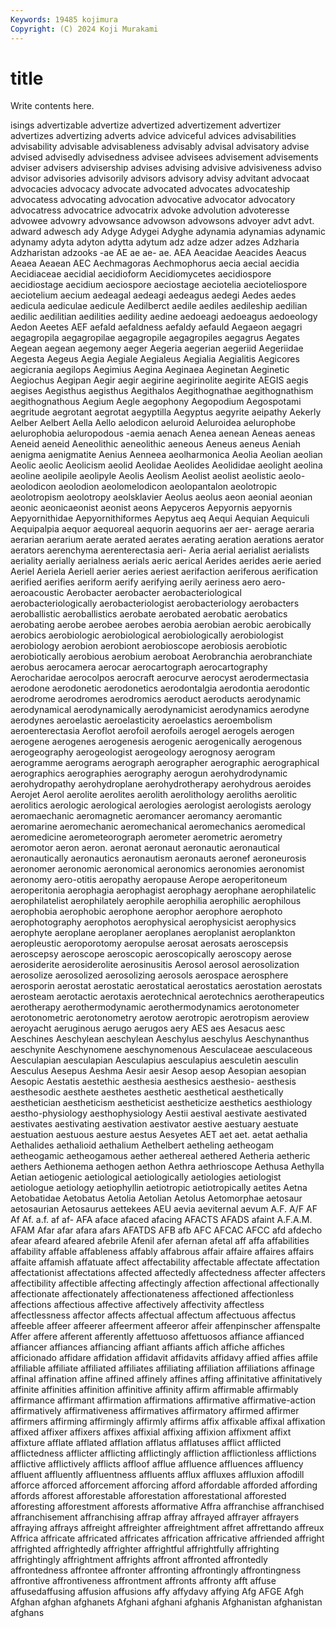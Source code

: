```yaml
---
Keywords: 19485 kojimura
Copyright: (C) 2024 Koji Murakami
---
```


# title

Write contents here.



isings advertizable advertize advertized advertizement advertizer advertizes
advertizing adverts advice adviceful advices advisabilities advisability advisable advisableness advisably
advisal advisatory advise advised advisedly advisedness advisee advisees advisement advisements
adviser advisers advisership advises advising advisive advisiveness adviso advisor advisories
advisorily advisors advisory advisy advitant advocaat advocacies advocacy advocate advocated
advocates advocateship advocatess advocating advocation advocative advocator advocatory advocatress advocatrice
advocatrix advoke advolution advoteresse advowee advowry advowsance advowson advowsons advoyer
advt advt. adward adwesch ady Adyge Adygei Adyghe adynamia adynamias
adynamic adynamy adyta adyton adytta adytum adz adze adzer adzes
Adzharia Adzharistan adzooks -ae AE ae ae- ae. AEA Aeacidae
Aeacides Aeacus Aeaea Aeaean AEC Aechmagoras Aechmophorus aecia aecial aecidia
Aecidiaceae aecidial aecidioform Aecidiomycetes aecidiospore aecidiostage aecidium aeciospore aeciostage aeciotelia
aecioteliospore aeciotelium aecium aedeagal aedeagi aedeagus aedegi Aedes aedes aedicula
aediculae aedicule Aedilberct aedile aediles aedileship aedilian aedilic aedilitian aedilities
aedility aedine aedoeagi aedoeagus aedoeology Aedon Aeetes AEF aefald aefaldness
aefaldy aefauld Aegaeon aegagri aegagropila aegagropilae aegagropile aegagropiles aegagrus Aegates
Aegean aegean aegemony aeger Aegeria aegerian aegeriid Aegeriidae Aegesta Aegeus
Aegia Aegiale Aegialeus Aegialia Aegialitis Aegicores aegicrania aegilops Aegimius Aegina
Aeginaea Aeginetan Aeginetic Aegiochus Aegipan Aegir aegir aegirine aegirinolite aegirite
AEGIS aegis aegises Aegisthus aegisthus Aegithalos Aegithognathae aegithognathism aegithognathous Aegium
Aegle aegophony Aegopodium Aegospotami aegritude aegrotant aegrotat aegyptilla Aegyptus aegyrite
aeipathy Aekerly Aelber Aelbert Aella Aello aelodicon aeluroid Aeluroidea aelurophobe
aelurophobia aeluropodous -aemia aenach Aenea aenean Aeneas aeneas Aeneid aeneid
Aeneolithic aeneolithic aeneous Aeneus aeneus Aeniah aenigma aenigmatite Aenius Aenneea
aeolharmonica Aeolia Aeolian aeolian Aeolic aeolic Aeolicism aeolid Aeolidae Aeolides
Aeolididae aeolight aeolina aeoline aeolipile aeolipyle Aeolis Aeolism Aeolist aeolist
aeolistic aeolo- aeolodicon aeolodion aeolomelodicon aeolopantalon aeolotropic aeolotropism aeolotropy aeolsklavier
Aeolus aeolus aeon aeonial aeonian aeonic aeonicaeonist aeonist aeons Aepyceros
Aepyornis aepyornis Aepyornithidae Aepyornithiformes Aepytus aeq Aequi Aequian Aequiculi Aequipalpia
aequor aequoreal aequorin aequorins aer aer- aerage aeraria aerarian aerarium
aerate aerated aerates aerating aeration aerations aerator aerators aerenchyma aerenterectasia
aeri- Aeria aerial aerialist aerialists aeriality aerially aerialness aerials aeric
aerical Aerides aerides aerie aeried Aeriel Aeriela Aeriell aerier aeries
aeriest aerifaction aeriferous aerification aerified aerifies aeriform aerify aerifying aerily
aeriness aero aero- aeroacoustic Aerobacter aerobacter aerobacteriological aerobacteriologically aerobacteriologist aerobacteriology
aerobacters aeroballistic aeroballistics aerobate aerobated aerobatic aerobatics aerobating aerobe aerobee
aerobes aerobia aerobian aerobic aerobically aerobics aerobiologic aerobiological aerobiologically aerobiologist
aerobiology aerobion aerobiont aerobioscope aerobiosis aerobiotic aerobiotically aerobious aerobium aeroboat
Aerobranchia aerobranchiate aerobus aerocamera aerocar aerocartograph aerocartography Aerocharidae aerocolpos aerocraft
aerocurve aerocyst aerodermectasia aerodone aerodonetic aerodonetics aerodontalgia aerodontia aerodontic aerodrome
aerodromes aerodromics aeroduct aeroducts aerodynamic aerodynamical aerodynamically aerodynamicist aerodynamics aerodyne
aerodynes aeroelastic aeroelasticity aeroelastics aeroembolism aeroenterectasia Aeroflot aerofoil aerofoils aerogel
aerogels aerogen aerogene aerogenes aerogenesis aerogenic aerogenically aerogenous aerogeography aerogeologist
aerogeology aerognosy aerogram aerogramme aerograms aerograph aerographer aerographic aerographical aerographics
aerographies aerography aerogun aerohydrodynamic aerohydropathy aerohydroplane aerohydrotherapy aerohydrous aeroides Aerojet
Aerol aerolite aerolites aerolith aerolithology aeroliths aerolitic aerolitics aerologic aerological
aerologies aerologist aerologists aerology aeromaechanic aeromagnetic aeromancer aeromancy aeromantic aeromarine
aeromechanic aeromechanical aeromechanics aeromedical aeromedicine aerometeorograph aerometer aerometric aerometry aeromotor
aeron aeron. aeronat aeronaut aeronautic aeronautical aeronautically aeronautics aeronautism aeronauts
aeronef aeroneurosis aeronomer aeronomic aeronomical aeronomics aeronomies aeronomist aeronomy aero-otitis
aeropathy aeropause Aerope aeroperitoneum aeroperitonia aerophagia aerophagist aerophagy aerophane aerophilatelic
aerophilatelist aerophilately aerophile aerophilia aerophilic aerophilous aerophobia aerophobic aerophone aerophor
aerophore aerophoto aerophotography aerophotos aerophysical aerophysicist aerophysics aerophyte aeroplane aeroplaner
aeroplanes aeroplanist aeroplankton aeropleustic aeroporotomy aeropulse aerosat aerosats aeroscepsis aeroscepsy
aeroscope aeroscopic aeroscopically aeroscopy aerose aerosiderite aerosiderolite aerosinusitis Aerosol aerosol
aerosolization aerosolize aerosolized aerosolizing aerosols aerospace aerosphere aerosporin aerostat aerostatic
aerostatical aerostatics aerostation aerostats aerosteam aerotactic aerotaxis aerotechnical aerotechnics aerotherapeutics
aerotherapy aerothermodynamic aerothermodynamics aerotonometer aerotonometric aerotonometry aerotow aerotropic aerotropism aeroview
aeroyacht aeruginous aerugo aerugos aery AES aes Aesacus aesc Aeschines
Aeschylean aeschylean Aeschylus aeschylus Aeschynanthus aeschynite Aeschynomene aeschynomenous Aesculaceae aesculaceous
Aesculapian aesculapian Aesculapius aesculapius aesculetin aesculin Aesculus Aesepus Aeshma Aesir
aesir Aesop aesop Aesopian aesopian Aesopic Aestatis aestethic aesthesia aesthesics
aesthesio- aesthesis aesthesodic aesthete aesthetes aesthetic aesthetical aesthetically aesthetician aestheticism
aestheticist aestheticize aesthetics aesthiology aestho-physiology aesthophysiology Aestii aestival aestivate aestivated
aestivates aestivating aestivation aestivator aestive aestuary aestuate aestuation aestuous aesture
aestus Aesyetes AET aet aet. aetat aethalia Aethalides aethalioid aethalium
Aethelbert aetheling aetheogam aetheogamic aetheogamous aether aethereal aethered Aetheria aetheric
aethers Aethionema aethogen aethon Aethra aethrioscope Aethusa Aethylla Aetian aetiogenic
aetiological aetiologically aetiologies aetiologist aetiologue aetiology aetiophyllin aetiotropic aetiotropically aetites
Aetna Aetobatidae Aetobatus Aetolia Aetolian Aetolus Aetomorphae aetosaur aetosaurian Aetosaurus
aettekees AEU aevia aeviternal aevum A.F. A/F AF Af Af.
a.f. af af- AFA aface afaced afacing AFACTS AFADS afaint
A.F.A.M. AFAM Afar afar afara afars AFATDS AFB afb AFC
AFCAC AFCC afd afdecho afear afeard afeared afebrile Afenil afer
afernan afetal aff affa affabilities affability affable affableness affably affabrous
affair affaire affaires affairs affaite affamish affatuate affect affectability affectable
affectate affectation affectationist affectations affected affectedly affectedness affecter affecters affectibility
affectible affecting affectingly affection affectional affectionally affectionate affectionately affectionateness affectioned
affectionless affections affectious affective affectively affectivity affectless affectlessness affector affects
affectual affectum affectuous affectus affeeble affeer affeerer affeerment affeeror affeir
affenpinscher affenspalte Affer affere afferent afferently affettuoso affettuosos affiance affianced
affiancer affiances affiancing affiant affiants affich affiche affiches afficionado affidare
affidation affidavit affidavits affidavy affied affies affile affiliable affiliate affiliated
affiliates affiliating affiliation affiliations affinage affinal affination affine affined affinely
affines affing affinitative affinitatively affinite affinities affinition affinitive affinity affirm
affirmable affirmably affirmance affirmant affirmation affirmations affirmative affirmative-action affirmatively affirmativeness
affirmatives affirmatory affirmed affirmer affirmers affirming affirmingly affirmly affirms affix
affixable affixal affixation affixed affixer affixers affixes affixial affixing affixion
affixment affixt affixture afflate afflated afflation afflatus afflatuses afflict afflicted
afflictedness afflicter afflicting afflictingly affliction afflictionless afflictions afflictive afflictively afflicts
affloof afflue affluence affluences affluency affluent affluently affluentness affluents afflux
affluxes affluxion affodill afforce afforced afforcement afforcing afford affordable afforded
affording affords afforest afforestable afforestation afforestational afforested afforesting afforestment afforests
afformative Affra affranchise affranchised affranchisement affranchising affrap affray affrayed affrayer
affrayers affraying affrays affreight affreighter affreightment affret affrettando affreux Affrica
affricate affricated affricates affrication affricative affriended affright affrighted affrightedly affrighter
affrightful affrightfully affrighting affrightingly affrightment affrights affront affronted affrontedly affrontedness
affrontee affronter affronting affrontingly affrontingness affrontive affrontiveness affrontment affronts affronty
afft affuse affusedaffusing affusion affusions affy affydavy affying Afg AFGE
Afgh Afghan afghan afghanets Afghani afghani afghanis Afghanistan afghanistan afghans
